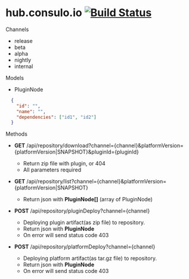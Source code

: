 # hub.consulo.io [![Build Status](https://ci.consulo.io/view/consulo-webservices/job/hub.consulo.io/badge/icon)](https://ci.consulo.io/view/consulo-webservices/job/hub.consulo.io/)

Channels
 * release
 * beta
 * alpha
 * nightly
 * internal

Models
 * PluginNode
```json
  {
    "id": "",
    "name": "",
    "dependencies": ["id1", "id2"]
  }
```

Methods
 * **GET** /api/repository/download?channel={channel}&platformVersion={platformVersion|SNAPSHOT}&pluginId={pluginId}
     * Return zip file with plugin, or 404
     * All parameters required

 * **GET** /api/repository/list?channel={channel}&platformVersion={platformVersion|SNAPSHOT}
     * Return json with **PluginNode[]** (array of PluginNode)

 * **POST** /api/repository/pluginDeploy?channel={channel}
     * Deploying plugin artifact(as zip file) to repository.
     * Return json with **PluginNode** 
     * On error will send status code 403

  * **POST** /api/repository/platformDeploy?channel={channel}
    * Deploying platform artifact(as tar.gz file) to repository.
    * Return json with **PluginNode**
    * On error will send status code 403
